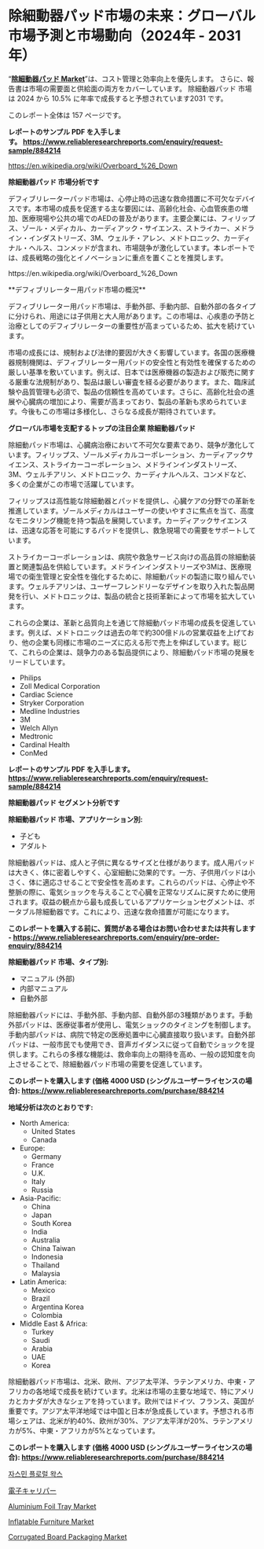 <p><h1>除細動器パッド市場の未来：グローバル市場予測と市場動向（2024年 - 2031年）</h1></p><p>&ldquo;<strong><a href="https://www.reliableresearchreports.com/defibrillator-pads-r884214">除細動器パッド Market</a></strong>&rdquo;は、コスト管理と効率向上を優先します。 さらに、報告書は市場の需要面と供給面の両方をカバーしています。 除細動器パッド 市場は 2024 から 10.5% に年率で成長すると予想されています2031 です。</p>
<p>このレポート全体は 157 ページです。</p>
<p><strong>レポートのサンプル PDF を入手します。&nbsp;<a href="https://www.reliableresearchreports.com/enquiry/request-sample/884214">https://www.reliableresearchreports.com/enquiry/request-sample/884214</a></strong></p>
<p><a href="https://en.wikipedia.org/wiki/Overboard_%26_Down">https://en.wikipedia.org/wiki/Overboard_%26_Down</a></p>
<p><strong>除細動器パッド 市場分析です</strong></p>
<p><p>デフィブリレーターパッド市場は、心停止時の迅速な救命措置に不可欠なデバイスです。本市場の成長を促進する主な要因には、高齢化社会、心血管疾患の増加、医療現場や公共の場でのAEDの普及があります。主要企業には、フィリップス、ゾール・メディカル、カーディアック・サイエンス、ストライカー、メドライン・インダストリーズ、3M、ウェルチ・アレン、メドトロニック、カーディナル・ヘルス、コンメッドが含まれ、市場競争が激化しています。本レポートでは、成長戦略の強化とイノベーションに重点を置くことを推奨します。</p></p>
<p>https://en.wikipedia.org/wiki/Overboard_%26_Down</p>
<p><p>**デフィブリレーター用パッド市場の概況**</p><p>デフィブリレーター用パッド市場は、手動外部、手動内部、自動外部の各タイプに分けられ、用途には子供用と大人用があります。この市場は、心疾患の予防と治療としてのデフィブリレーターの重要性が高まっているため、拡大を続けています。</p><p>市場の成長には、規制および法律的要因が大きく影響しています。各国の医療機器規制機関は、デフィブリレーター用パッドの安全性と有効性を確保するための厳しい基準を敷いています。例えば、日本では医療機器の製造および販売に関する厳重な法規制があり、製品は厳しい審査を経る必要があります。また、臨床試験や品質管理も必須で、製品の信頼性を高めています。さらに、高齢化社会の進展や心臓病の増加により、需要が高まっており、製品の革新も求められています。今後もこの市場は多様化し、さらなる成長が期待されています。</p></p>
<p><strong>グローバル市場を支配するトップの注目企業 除細動器パッド</strong></p>
<p><p>除細動パッド市場は、心臓病治療において不可欠な要素であり、競争が激化しています。フィリップス、ゾールメディカルコーポレーション、カーディアックサイエンス、ストライカーコーポレーション、メドラインインダストリーズ、3M、ウェルチアリン、メドトロニック、カーディナルヘルス、コンメドなど、多くの企業がこの市場で活躍しています。</p><p>フィリップスは高性能な除細動器とパッドを提供し、心臓ケアの分野での革新を推進しています。ゾールメディカルはユーザーの使いやすさに焦点を当て、高度なモニタリング機能を持つ製品を展開しています。カーディアックサイエンスは、迅速な応答を可能にするパッドを提供し、救急現場での需要をサポートしています。</p><p>ストライカーコーポレーションは、病院や救急サービス向けの高品質の除細動装置と関連製品を供給しています。メドラインインダストリーズや3Mは、医療現場での衛生管理と安全性を強化するために、除細動パッドの製造に取り組んでいます。ウェルチアリンは、ユーザーフレンドリーなデザインを取り入れた製品開発を行い、メドトロニックは、製品の統合と技術革新によって市場を拡大しています。</p><p>これらの企業は、革新と品質向上を通じて除細動パッド市場の成長を促進しています。例えば、メドトロニックは過去の年で約300億ドルの営業収益を上げており、他の企業も同様に市場のニーズに応える形で売上を伸ばしています。総じて、これらの企業は、競争力のある製品提供により、除細動パッド市場の発展をリードしています。</p></p>
<p><ul><li>Philips</li><li>Zoll Medical Corporation</li><li>Cardiac Science</li><li>Stryker Corporation</li><li>Medline Industries</li><li>3M</li><li>Welch Allyn</li><li>Medtronic</li><li>Cardinal Health</li><li>ConMed</li></ul></p>
<p><strong>レポートのサンプル PDF を入手します。 <a href="https://www.reliableresearchreports.com/enquiry/request-sample/884214">https://www.reliableresearchreports.com/enquiry/request-sample/884214</a></strong></p>
<p><strong>除細動器パッド セグメント分析です</strong></p>
<p><strong>除細動器パッド 市場、アプリケーション別:</strong></p>
<p><ul><li>子ども</li><li>アダルト</li></ul></p>
<p><p>除細動器パッドは、成人と子供に異なるサイズと仕様があります。成人用パッドは大きく、体に密着しやすく、心室細動に効果的です。一方、子供用パッドは小さく、体に適応させることで安全性を高めます。これらのパッドは、心停止や不整脈の際に、電気ショックを与えることで心臓を正常なリズムに戻すために使用されます。収益の観点から最も成長しているアプリケーションセグメントは、ポータブル除細動器です。これにより、迅速な救命措置が可能になります。</p></p>
<p><strong>このレポートを購入する前に、質問がある場合はお問い合わせまたは共有します - <a href="https://www.reliableresearchreports.com/enquiry/pre-order-enquiry/884214">https://www.reliableresearchreports.com/enquiry/pre-order-enquiry/884214</a></strong></p>
<p><strong>除細動器パッド 市場、タイプ別:</strong></p>
<p><ul><li>マニュアル (外部)</li><li>内部マニュアル</li><li>自動外部</li></ul></p>
<p><p>除細動器パッドには、手動外部、手動内部、自動外部の3種類があります。手動外部パッドは、医療従事者が使用し、電気ショックのタイミングを制御します。手動内部パッドは、病院で特定の医療処置中に心臓直接取り扱います。自動外部パッドは、一般市民でも使用でき、音声ガイダンスに従って自動でショックを提供します。これらの多様な機能は、救命率向上の期待を高め、一般の認知度を向上させることで、除細動器パッド市場の需要を促進しています。</p></p>
<p><strong>このレポートを購入します (価格 4000 USD (シングルユーザーライセンスの場合): <a href="https://www.reliableresearchreports.com/purchase/884214">https://www.reliableresearchreports.com/purchase/884214</a></strong></p>
<p><strong>地域分析は次のとおりです:</strong></p>
<p><ul>
    <li>
        North America:
        <ul>
            <li>United States</li>
            <li>Canada</li>
        </ul>
    </li>
    <li>
        Europe:
        <ul>
            <li>Germany</li>
            <li>France</li>
            <li>U.K.</li>
            <li>Italy</li>
            <li>Russia</li>
        </ul>
    </li>
    <li>
        Asia-Pacific:
        <ul>
            <li>China</li>
            <li>Japan</li>
            <li>South Korea</li>
            <li>India</li>
            <li>Australia</li>
            <li>China Taiwan</li>
            <li>Indonesia</li>
            <li>Thailand</li>
            <li>Malaysia</li>
        </ul>
    </li>
    <li>
        Latin America:
        <ul>
            <li>Mexico</li>
            <li>Brazil</li>
            <li>Argentina Korea</li>
            <li>Colombia</li>
        </ul>
    </li>
    <li>
        Middle East & Africa:
        <ul>
            <li>Turkey</li>
            <li>Saudi</li>
            <li>Arabia</li>
            <li>UAE</li>
            <li>Korea</li>
        </ul>
    </li>
    </ul></p>
<p><p>除細動器パッド市場は、北米、欧州、アジア太平洋、ラテンアメリカ、中東・アフリカの各地域で成長を続けています。北米は市場の主要な地域で、特にアメリカとカナダが大きなシェアを持っています。欧州ではドイツ、フランス、英国が重要です。アジア太平洋地域では中国と日本が急成長しています。予想される市場シェアは、北米が約40%、欧州が30%、アジア太平洋が20%、ラテンアメリカが5%、中東・アフリカが5%となっています。</p></p>
<p><strong>このレポートを購入します (価格 4000 USD (シングルユーザーライセンスの場合): <a href="https://www.reliableresearchreports.com/purchase/884214">https://www.reliableresearchreports.com/purchase/884214</a></strong></p>
<p><p><a href="https://medium.com/@trevorkruvalis5678/%EC%9E%AC%EC%8A%A4%EB%AF%BC-%ED%94%8C%EB%A1%9C%EB%9E%84-%EC%99%81%EC%8A%A4-%EC%8B%9C%EC%9E%A5%EC%9D%80-%EC%96%B4%EB%96%BB%EA%B2%8C-%EB%B0%9C%EC%A0%84%ED%95%A0%EA%B9%8C%EC%9A%94-2024%EB%85%84%EB%B6%80%ED%84%B0-2031%EB%85%84%EA%B9%8C%EC%A7%80%EC%9D%98-%EC%8B%9C%EC%9E%A5-%EC%84%B1%EC%9E%A5-%EB%B6%84%EC%84%9D-5dca38bf3827">자스민 플로럴 왁스</a></p><p><a href="https://medium.com/@alyle7648/2024%E5%B9%B4%E3%81%8B%E3%82%892031%E5%B9%B4%E3%81%BE%E3%81%A7%E3%81%AE%E6%9C%9F%E9%96%93%E3%81%AE-%E3%82%B0%E3%83%AD%E3%83%BC%E3%83%90%E3%83%AB%E9%9B%BB%E5%AD%90%E3%82%AD%E3%83%A3%E3%83%AA%E3%83%91%E3%83%BC%E3%83%9E%E3%83%BC%E3%82%B1%E3%83%83%E3%83%88%E3%81%AE%E6%A9%9F%E4%BC%9A%E3%81%A8%E4%BA%88%E6%B8%AC-fac3eb0638b4">電子キャリパー</a></p><p><a href="https://medium.com/@carlahoustonh51/global-aluminium-foil-tray-market-analysis-key-market-trends-and-future-projections-2024-2031-46d873b7b663">Aluminium Foil Tray Market</a></p><p><a href="https://github.com/NorbertYates/Market-Research-Report-List-6/blob/main/inflatable-furniture-market.md">Inflatable Furniture Market</a></p><p><a href="https://medium.com/@millerjimk/mapping-the-corrugated-board-packaging-market-trends-challenges-and-breakthroughs-2024-2031-50e9719e8058">Corrugated Board Packaging Market</a></p></p>